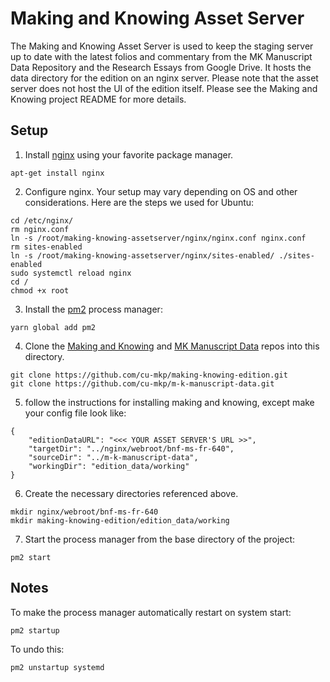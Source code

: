 Making and Knowing Asset Server
================

The Making and Knowing Asset Server is used to keep the staging server up to date with the latest folios and commentary from the MK Manuscript Data Repository and the Research Essays from Google Drive. It hosts the data directory for the edition on an nginx server. Please note that the asset server does not host the UI of the edition itself. Please see the Making and Knowing project README for more details. 

Setup
-----

1. Install [nginx](https://nginx.org/) using your favorite package manager. 

```
apt-get install nginx
```

2. Configure nginx. Your setup may vary depending on OS and other considerations. Here are the steps we used for Ubuntu:

```
cd /etc/nginx/
rm nginx.conf
ln -s /root/making-knowing-assetserver/nginx/nginx.conf nginx.conf
rm sites-enabled 
ln -s /root/making-knowing-assetserver/nginx/sites-enabled/ ./sites-enabled
sudo systemctl reload nginx
cd /
chmod +x root
```

3. Install the [pm2](https://pm2.io/) process manager: 

```
yarn global add pm2
```

4. Clone the [Making and Knowing](https://github.com/cu-mkp/making-knowing-edition) and [MK Manuscript Data](https://github.com/cu-mkp/m-k-manuscript-data) repos into this directory.

```
git clone https://github.com/cu-mkp/making-knowing-edition.git
git clone https://github.com/cu-mkp/m-k-manuscript-data.git
```

5. follow the instructions for installing making and knowing, except make your config file look like:

```
{
    "editionDataURL": "<<< YOUR ASSET SERVER'S URL >>",
    "targetDir": "../nginx/webroot/bnf-ms-fr-640",
    "sourceDir": "../m-k-manuscript-data",
    "workingDir": "edition_data/working"
}
```

6. Create the necessary directories referenced above.

```
mkdir nginx/webroot/bnf-ms-fr-640
mkdir making-knowing-edition/edition_data/working
```

7. Start the process manager from the base directory of the project:

```
pm2 start
```

Notes
------------

To make the process manager automatically restart on system start:

```
pm2 startup
```

To undo this:

```
pm2 unstartup systemd
```
